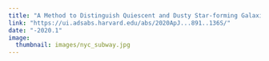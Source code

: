 ```yaml
---
title: "A Method to Distinguish Quiescent and Dusty Star-forming Galaxies with Machine Learning"
link: "https://ui.adsabs.harvard.edu/abs/2020ApJ...891..136S/"
date: "-2020.1"
image: 
  thumbnail: images/nyc_subway.jpg
---
```


